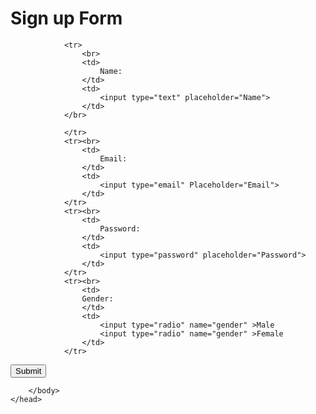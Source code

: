 <html>
	<head>
		<title> DP11 </title>
  <h1> Sign up Form </h1>
		<body>
			<form>
	
				<tr>
    				<br>
					<td>
						Name:
					</td>
					<td>
						<input type="text" placeholder="Name">
					</td>	
				</br>
					
				</tr>
				<tr><br>
					<td>
						Email:
					</td>
					<td>
						<input type="email" Placeholder="Email">
					</td>
				</tr>
				<tr><br>
					<td>
						Password:
					</td>
					<td>
						<input type="password" placeholder="Password">
					</td>
				</tr>
				<tr><br>
					<td>
					Gender:	
					</td>
					<td>
						<input type="radio" name="gender" >Male
						<input type="radio" name="gender" >Female
					</td>
				</tr>
<tr>
	<input type="submit" value="Submit" name="Submit">
</tr>
			</form>
   
		</body>
	</head>
</html>
